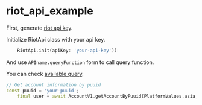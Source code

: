 # riot_api_example

First, generate [riot api key](https://developer.riotgames.com/).

Initialize RiotApi class with your api key.
```dart
    RiotApi.init(apiKey: 'your-api-key'))
```

And use `APIname.queryFunction` form to call query function.

You can check [available query](https://pub.dev/packages/riot_api).
```dart
// Get account information by puuid
const puuid = 'your-puuid';
    final user = await AccountV1.getAccountByPuuid(PlatformValues.asia, puuid);
```
